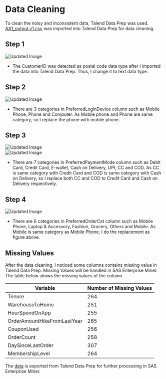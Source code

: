 # Data Cleaning
To clean the noisy and inconsistent data, Talend Data Prep was used. [AA1_output.v1.csv](https://github.com/weilai0807/WQD7005_AA1/blob/main/Dataset/AA1_output.v1.csv) was imported into Talend Data Prep for data cleaning.

## Step 1
![Updated Image](https://github.com/weilai0807/WQD7005_AA1/blob/main/Talend%20Data%20Prep/Prep_1.png)  
- The CustomerID was detected as postal code data type after I imported the data into Talend Data Prep. Thus, I change it to text data type.  

## Step 2
![Updated Image](https://github.com/weilai0807/WQD7005_AA1/blob/main/Talend%20Data%20Prep/Prep_2.png)  
- There are 3 categories in PreferredLoginDevice column such as Mobile Phone, Phone and Computer. As Mobile phone and Phone are same category, so I replace the phone with mobile phone.  

## Step 3
![Updated Image](https://github.com/weilai0807/WQD7005_AA1/blob/main/Talend%20Data%20Prep/Prep_3.png)  
![Updated Image](https://github.com/weilai0807/WQD7005_AA1/blob/main/Talend%20Data%20Prep/Prep_4.png)  
- There are 7 categories in PreferredPaymentMode column such as Debit Card, Credit Card, E-wallet, Cash on Delivery, UPI, CC and COD. As CC is same category with Credit Card and COD is same category with Cash on Delivery, so I replace both CC and COD to Credit Card and Cash on Delivery respectively.  

## Step 4
![Updated Image](https://github.com/weilai0807/WQD7005_AA1/blob/main/Talend%20Data%20Prep/Prep_5.png)  
- There are 6 categories in PreferredOrderCat column such as Mobile Phone, Laptop & Accessory, Fashion, Grocery, Others and Mobile. As Mobile is same category as Mobile Phone, I do the replacement as figure above.  

## Missing Values 
After the data cleaning, I noticed some columns contains missing value in Talend Data Prep. Missing Values will be handled in SAS Enterprise Miner. The table below shows the missing values of the column. 

| Variable                      | Number of Missing Values |
| ----------------------------- | ------------------------ |
| Tenure                        | 264                      |
| WarehouseToHome               | 251                      |
| HourSpendOnApp                | 255                      |
| OrderAmountHikeFromLastYear   | 265                      |
| CouponUsed                    | 256                      |
| OrderCount                    | 258                      |
| DaySinceLastOrder             | 307                      |
| MembershipLevel               | 264                      |

The [data](https://github.com/weilai0807/WQD7005_AA1/blob/main/Dataset/AA1_output.v2.xlsx) is exported from Talend Data Prep for further processing in SAS Enterprise Miner.

